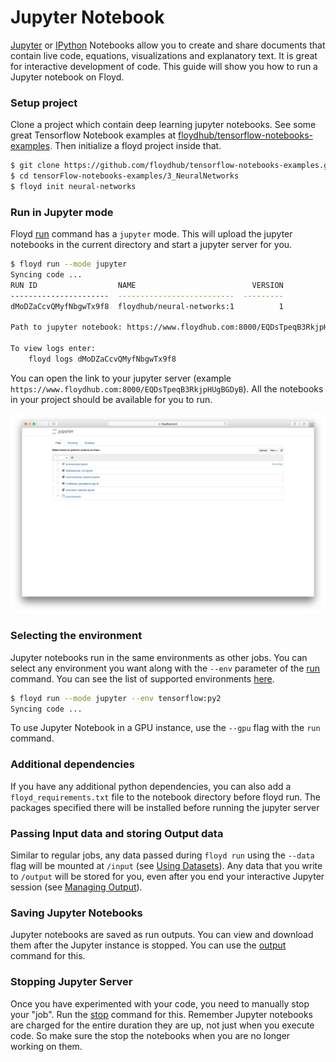 # Jupyter Notebook

[Jupyter](http://jupyter.org/) or [IPython](https://ipython.org/) Notebooks allow you 
to create and share documents that contain live code, equations, visualizations and explanatory text. It is 
great for interactive development of code. This guide will show you how to run a Jupyter notebook on Floyd.

### Setup project

Clone a project which contain deep learning jupyter notebooks. See some great 
Tensorflow Notebook examples at [floydhub/tensorflow-notebooks-examples](https://github.com/floydhub/tensorflow-notebooks-examples).
Then initialize a floyd project inside that.

```bash
$ git clone https://github.com/floydhub/tensorflow-notebooks-examples.git
$ cd tensorFlow-notebooks-examples/3_NeuralNetworks
$ floyd init neural-networks
```

### Run in Jupyter mode

Floyd [run](../commands/run.md) command has a `jupyter` mode. This will upload the jupyter notebooks in the current 
directory and start a jupyter server for you.

```bash
$ floyd run --mode jupyter
Syncing code ...
RUN ID                  NAME                          VERSION
----------------------  --------------------------  ---------
dMoDZaCcvQMyfNbgwTx9f8  floydhub/neural-networks:1          1

Path to jupyter notebook: https://www.floydhub.com:8000/EQDsTpeqB3RkjpHUgBGDyB

To view logs enter:
    floyd logs dMoDZaCcvQMyfNbgwTx9f8
```

You can open the link to your jupyter server (example `https://www.floydhub.com:8000/EQDsTpeqB3RkjpHUgBGDyB`). 
All the notebooks in your project should be available for you to run.

![Jupyter](../img/jupyter_home.png)

### Selecting the environment

Jupyter notebooks run in the same environments as other jobs. You can select any environment you want 
along with the `--env` parameter of the [run](../commands/run.md) command. You can see the list of supported environments
[here](../home/environments.md).

```bash
$ floyd run --mode jupyter --env tensorflow:py2
Syncing code ...
```

To use Jupyter Notebook in a GPU instance, use the `--gpu` flag with the `run` command.
### Additional dependencies

If you have any additional python dependencies, you can also add a `floyd_requirements.txt` file to 
the notebook directory before floyd run. The packages specified there will be installed before running the 
jupyter server

### Passing Input data and storing Output data

Similar to regular jobs, any data passed during `floyd run` using the `--data` flag will be mounted 
at `/input` (see [Using Datasets](/home/using_datasets/)). Any data that you write to `/output` will be stored for you, even after you end your 
interactive Jupyter session (see [Managing Output](/home/managing_output)).

### Saving Jupyter Notebooks

Jupyter notebooks are saved as run outputs. You can view and download them after the Jupyter instance is 
stopped. You can use the [output](../commands/output.md) command for this.

### Stopping Jupyter Server

Once you have experimented with your code, you need to manually stop your "job". Run the [stop](../commands/stop.md) command 
for this. Remember Jupyter notebooks are charged for the entire duration they are up, not just when you
execute code. So make sure the stop the notebooks when you are no longer working on them.
